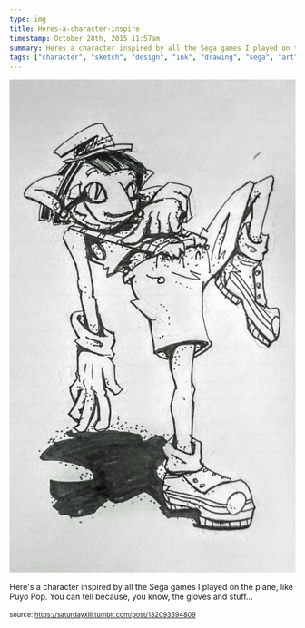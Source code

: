 ```yaml
---
type: img
title: Heres-a-character-inspire
timestamp: October 28th, 2015 11:57am
summary: Heres a character inspired by all the Sega games I played on the plane like Puyo Pop  You can tell because you know the gloves and stuffhellip
tags: ["character", "sketch", "design", "ink", "drawing", "sega", "art"]
---
```

<img src="../media/132093594809.jpg"/>
                                                                                          <div class="caption"><p>Here's a character inspired by all the Sega games I played on the plane, like Puyo Pop.  You can tell because, you know, the gloves and stuff&hellip;</p> </div>
                                    
                
                
                
                
                                
<small>source: https://saturdayxiii.tumblr.com/post/132093594809</small>